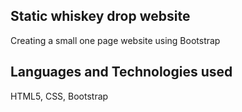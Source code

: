 ## Static whiskey drop website

Creating a small one page website using Bootstrap

## Languages and Technologies used

HTML5, CSS, Bootstrap 